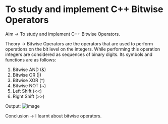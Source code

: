 # To study and implement C++ Bitwise Operators

Aim -> To study and implement C++ Bitwise Operators.

Theory -> Bitwise Operators are the operators that are used to perform operations on the bit level on the integers. While performing this operation integers are considered as sequences of binary digits.
Its symbols and functions are as follows:
1. Bitwise AND (&)
2. Bitwise OR (|)
3. Bitwise XOR (^)
4. Bitwise NOT (~)
5. Left Shift (<<)
6. Right Shift (>>)

Output:
![image](https://github.com/user-attachments/assets/c690291b-8135-44f2-bf7a-74ecbe54fa86)

Conclusion -> I learnt about bitwise operators.
